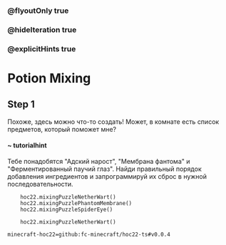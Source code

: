 ### @flyoutOnly true
### @hideIteration true
### @explicitHints true


# Potion Mixing

## Step 1  
Похоже, здесь можно что-то создать! Может, в комнате есть список предметов, который поможет мне?  

#### ~ tutorialhint  
Тебе понадобятся "Адский нарост", "Мембрана фантома" и "Ферментированный паучий глаз". Найди правильный порядок добавления ингредиентов и запрограммируй их сброс в нужной последовательности.  




```ghost
    hoc22.mixingPuzzleNetherWart()
    hoc22.mixingPuzzlePhantomMembrane()
    hoc22.mixingPuzzleSpiderEye()
```
```template
    hoc22.mixingPuzzleNetherWart()
```
```package
minecraft-hoc22=github:fc-minecraft/hoc22-ts#v0.0.4
```